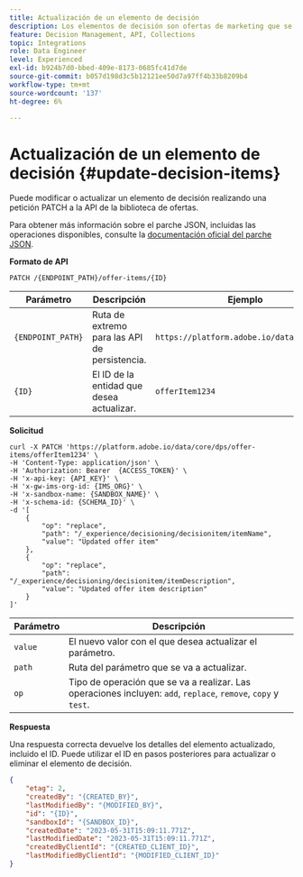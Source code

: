 ```yaml
---
title: Actualización de un elemento de decisión
description: Los elementos de decisión son ofertas de marketing que se pueden crear y organizar en colecciones y catálogos.
feature: Decision Management, API, Collections
topic: Integrations
role: Data Engineer
level: Experienced
exl-id: b924b7d0-bbed-409e-8173-0685fc41d7de
source-git-commit: b057d198d3c5b12121ee50d7a97ff4b33b8209b4
workflow-type: tm+mt
source-wordcount: '137'
ht-degree: 6%

---
```


# Actualización de un elemento de decisión {#update-decision-items}

Puede modificar o actualizar un elemento de decisión realizando una petición PATCH a la API de la biblioteca de ofertas.

Para obtener más información sobre el parche JSON, incluidas las operaciones disponibles, consulte la [documentación oficial del parche JSON](https://jsonpatch.com/).

**Formato de API**

```http
PATCH /{ENDPOINT_PATH}/offer-items/{ID}
```

| Parámetro | Descripción | Ejemplo |
| --------- | ----------- | ------- |
| `{ENDPOINT_PATH}` | Ruta de extremo para las API de persistencia. | `https://platform.adobe.io/data/core/dps` |
| `{ID}` | El ID de la entidad que desea actualizar. | `offerItem1234` |

**Solicitud**

```shell
curl -X PATCH 'https://platform.adobe.io/data/core/dps/offer-items/offerItem1234' \
-H 'Content-Type: application/json' \
-H 'Authorization: Bearer  {ACCESS_TOKEN}' \
-H 'x-api-key: {API_KEY}' \
-H 'x-gw-ims-org-id: {IMS_ORG}' \
-H 'x-sandbox-name: {SANDBOX_NAME}' \
-H 'x-schema-id: {SCHEMA_ID}' \
-d '[
    {
        "op": "replace",
        "path": "/_experience/decisioning/decisionitem/itemName",
        "value": "Updated offer item"
    },
    {
        "op": "replace",
        "path": "/_experience/decisioning/decisionitem/itemDescription",
        "value": "Updated offer item description"
    }
]'
```

| Parámetro | Descripción |
| --------- | ----------- |
| `value` | El nuevo valor con el que desea actualizar el parámetro. |
| `path` | Ruta del parámetro que se va a actualizar. |
| `op` | Tipo de operación que se va a realizar. Las operaciones incluyen: `add`, `replace`, `remove`, `copy` y `test`. |

**Respuesta**

Una respuesta correcta devuelve los detalles del elemento actualizado, incluido el ID. Puede utilizar el ID en pasos posteriores para actualizar o eliminar el elemento de decisión.

```json
{
    "etag": 2,
    "createdBy": "{CREATED_BY}",
    "lastModifiedBy": "{MODIFIED_BY}",
    "id": "{ID}",
    "sandboxId": "{SANDBOX_ID}",
    "createdDate": "2023-05-31T15:09:11.771Z",
    "lastModifiedDate": "2023-05-31T15:09:11.771Z",
    "createdByClientId": "{CREATED_CLIENT_ID}",
    "lastModifiedByClientId": "{MODIFIED_CLIENT_ID}"
}
```
